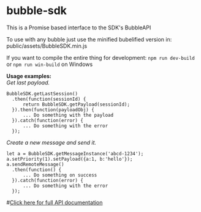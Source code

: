 # bubble-sdk
This is a Promise based interface to the SDK's BubbleAPI

To use with any bubble just use the minified bubelified version in:
public/assets/BubbleSDK.min.js

If you want to compile the entire thing for development:
`npm run dev-build` or `npm run win-build` on Windows

**Usage examples:**  
*Get last payload.*
~~~~
BubbleSDK.getLastSession()
  .then(function(sessionId) {
      return BubbleSDK.getPayload(sessionId);
  }).then(function(payloadObj) {
      ... Do something with the payload
  }).catch(function(error) {
      ... Do something with the error
  });
~~~~


*Create a new message and send it.*
~~~~
let a = BubbleSDK.getMessageInstance('abcd-1234');
a.setPriority(1).setPayload({a:1, b:'hello'});
a.sendRemoteMessage()
  .then(function() {
      ... Do something on success
  }).catch(function(error) {
      ... Do something with the error
  });
~~~~

#[Click here for full API documentation](API.md)